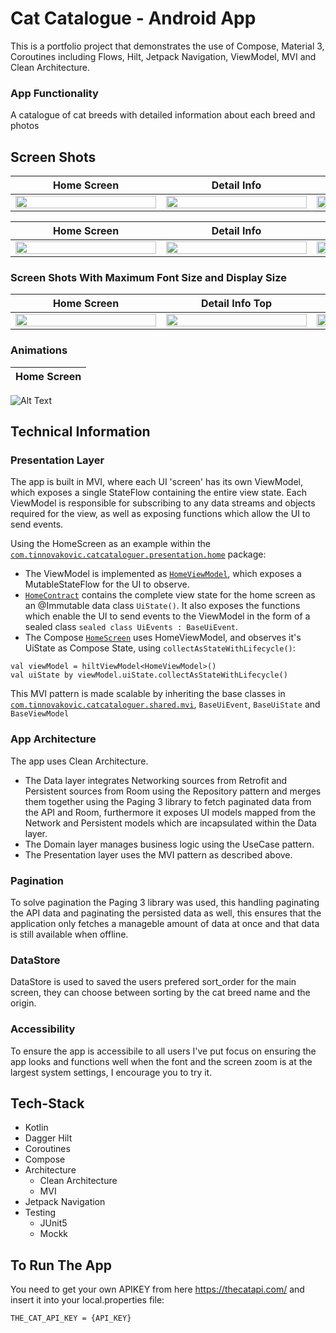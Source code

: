 # Cat Catalogue - Android App
This is a portfolio project that demonstrates the use of Compose, Material 3, Coroutines including Flows, Hilt, Jetpack Navigation, ViewModel, MVI and Clean Architecture.

### App Functionality
A catalogue of cat breeds with detailed information about each breed and photos

## Screen Shots

| Home Screen | Detail Info | Detail Images |
|     :---:     |     :---:     |     :---:     |
|<img src="https://i.imgur.com/ByVPrPq.png" width="225px" height="60%" align="centre">|<img src="https://i.imgur.com/MuYaZLv.png" width="225px" height="60%" align="centre">|<img src="https://i.imgur.com/EeVhB2c.png" width="225px" height="60%" align="centre">|

| Home Screen | Detail Info | Detail Images |
|     :---:     |     :---:     |     :---:     |
 |<img src="https://i.imgur.com/oGLftw8.png" width="225px" height="60%" align="centre">|<img src="https://i.imgur.com/XVeSqNA.png" width="225px" height="60%" align="centre">|<img src="https://i.imgur.com/Qm8y7pB.png" width="225px" height="60%" align="centre">|

### Screen Shots With Maximum Font Size and Display Size
 | Home Screen | Detail Info Top | Detail Info Bottom | Detail Images |
|     :---:     |     :---:     |     :---:     |     :---:     |
 |<img src="https://i.imgur.com/rnxT0fO.png" width="225px" height="60%" align="centre">|<img src="https://i.imgur.com/pcI03Oa.png" width="225px" height="60%" align="centre">|<img src="https://i.imgur.com/K63VyEr.png" width="225px" height="60%" align="centre">|<img src="https://i.imgur.com/lCdiqA2.png" width="225px" height="60%" align="centre">|
 
### Animations
| Home Screen |
|     :---:     |
![Alt Text](https://media.giphy.com/media/v1.Y2lkPTc5MGI3NjExczZkdzEwb3l4NXB6a2I1eWhxcmV1MXRybGVqZ290NWl5OG5mN2tjbSZlcD12MV9pbnRlcm5hbF9naWZfYnlfaWQmY3Q9Zw/zC9KXUsYGZolVRGD8h/giphy.gif)

## Technical Information
### Presentation Layer
The app is built in MVI, where each UI 'screen' has its own ViewModel, which exposes a single StateFlow containing the entire view state. Each ViewModel is responsible for subscribing to any data streams and objects required for the view, as well as exposing functions which allow the UI to send events.

Using the HomeScreen as an example within the <code>[com.tinnovakovic.catcataloguer.presentation.home](https://github.com/TinNova/CatCataloguer/tree/master/app/src/main/java/com/tinnovakovic/catcataloguer/presentation/home)</code> package:

- The ViewModel is implemented as <code>[HomeViewModel](https://github.com/TinNova/CatCataloguer/blob/master/app/src/main/java/com/tinnovakovic/catcataloguer/presentation/home/HomeViewModel.kt)</code>, which exposes a MutableStateFlow<HomeContract> for the UI to observe.
- <code>[HomeContract](https://github.com/TinNova/CatCataloguer/blob/master/app/src/main/java/com/tinnovakovic/catcataloguer/presentation/home/HomeContract.kt)</code> contains the complete view state for the home screen as an @Immutable data class ```UiState()```. It also exposes the functions which enable the UI to send events to the ViewModel in the form of a sealed class ```sealed class UiEvents : BaseUiEvent```.
- The Compose <code>[HomeScreen](https://github.com/TinNova/CatCataloguer/blob/master/app/src/main/java/com/tinnovakovic/catcataloguer/presentation/home/HomeScreen.kt)</code> uses HomeViewModel, and observes it's UiState as Compose State, using ```collectAsStateWithLifecycle()```:
```
val viewModel = hiltViewModel<HomeViewModel>()
val uiState by viewModel.uiState.collectAsStateWithLifecycle()
```
This MVI pattern is made scalable by inheriting the base classes in <code>[com.tinnovakovic.catcataloguer.shared.mvi](https://github.com/TinNova/CatCataloguer/tree/master/app/src/main/java/com/tinnovakovic/catcataloguer/shared/mvi)</code>, ```BaseUiEvent```, ```BaseUiState``` and ```BaseViewModel```

### App Architecture
The app uses Clean Architecture. 
- The Data layer integrates Networking sources from Retrofit and Persistent sources from Room using the Repository pattern and merges them together using the Paging 3 library to fetch paginated data from the API and Room, furthermore it exposes UI models mapped from the Network and Persistent models which are incapsulated within the Data layer.
- The Domain layer manages business logic using the UseCase pattern.
- The Presentation layer uses the MVI pattern as described above.

### Pagination
To solve pagination the Paging 3 library was used, this handling paginating the API data and paginating the persisted data as well, this ensures that the application only fetches a manageble amount of data at once and that data is still available when offline.

### DataStore
DataStore is used to saved the users prefered sort_order for the main screen, they can choose between sorting by the cat breed name and the origin.

### Accessibility
To ensure the app is accessibile to all users I've put focus on ensuring the app looks and functions well when the font and the screen zoom is at the largest system settings, I encourage you to try it.

## Tech-Stack

* Kotlin
* Dagger Hilt
* Coroutines
* Compose
* Architecture
  * Clean Architecture
  * MVI
* Jetpack Navigation 
* Testing
  * JUnit5
  * Mockk

## To Run The App
You need to get your own APIKEY from here https://thecatapi.com/ and insert it into your local.properties file:

```
THE_CAT_API_KEY = {API_KEY}
```
